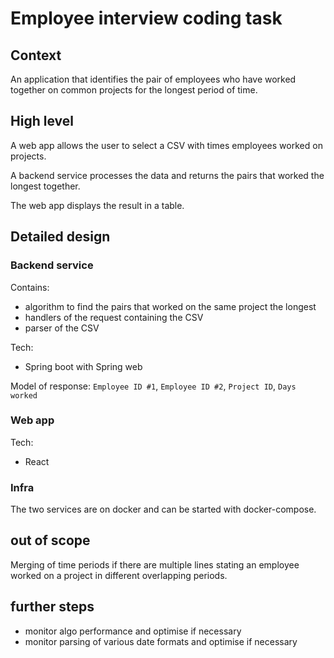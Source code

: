 # Employee interview coding task

## Context
An application that identifies the pair of employees who have worked together on common projects for the longest period of time.

## High level
A web app allows the user to select a CSV with times employees worked on projects.

A backend service processes the data and returns the pairs that worked the longest together.

The web app displays the result in a table.

## Detailed design
### Backend service
Contains:
 - algorithm to find the pairs that worked on the same project the longest
 - handlers of the request containing the CSV
 - parser of the CSV
 
Tech:
 - Spring boot with Spring web
 
Model of response: `Employee ID #1`, `Employee ID #2`, `Project ID`, `Days worked`
 
### Web app
Tech:
 - React

### Infra
The two services are on docker and can be started with docker-compose.

## out of scope
Merging of time periods if there are multiple lines stating an employee worked on a project in different overlapping periods.

## further steps
 - monitor algo performance and optimise if necessary
 - monitor parsing of various date formats and optimise if necessary
